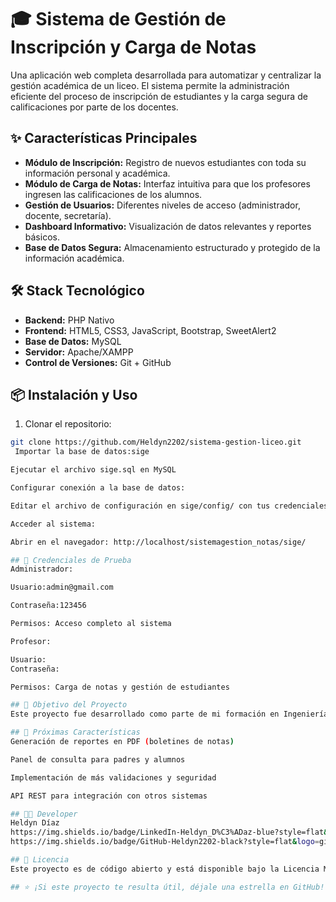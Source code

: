 # 🎓 Sistema de Gestión de Inscripción y Carga de Notas

Una aplicación web completa desarrollada para automatizar y centralizar la gestión académica de un liceo. El sistema permite la administración eficiente del proceso de inscripción de estudiantes y la carga segura de calificaciones por parte de los docentes.

## ✨ Características Principales

- **Módulo de Inscripción:** Registro de nuevos estudiantes con toda su información personal y académica.
- **Módulo de Carga de Notas:** Interfaz intuitiva para que los profesores ingresen las calificaciones de los alumnos.
- **Gestión de Usuarios:** Diferentes niveles de acceso (administrador, docente, secretaría).
- **Dashboard Informativo:** Visualización de datos relevantes y reportes básicos.
- **Base de Datos Segura:** Almacenamiento estructurado y protegido de la información académica.

## 🛠️ Stack Tecnológico

- **Backend:** PHP Nativo
- **Frontend:** HTML5, CSS3, JavaScript, Bootstrap, SweetAlert2
- **Base de Datos:** MySQL
- **Servidor:** Apache/XAMPP
- **Control de Versiones:** Git + GitHub

## 📦 Instalación y Uso

1. Clonar el repositorio:
```bash
git clone https://github.com/Heldyn2202/sistema-gestion-liceo.git
 Importar la base de datos:sige

Ejecutar el archivo sige.sql en MySQL

Configurar conexión a la base de datos:

Editar el archivo de configuración en sige/config/ con tus credenciales

Acceder al sistema:

Abrir en el navegador: http://localhost/sistemagestion_notas/sige/

## 👤 Credenciales de Prueba
Administrador:

Usuario:admin@gmail.com

Contraseña:123456

Permisos: Acceso completo al sistema

Profesor:

Usuario: 
Contraseña: 

Permisos: Carga de notas y gestión de estudiantes

## 🎯 Objetivo del Proyecto
Este proyecto fue desarrollado como parte de mi formación en Ingeniería en Informática, con el objetivo de aplicar conocimientos full-stack en un entorno real y resolver una necesidad concreta de gestión educativa.

## 🔮 Próximas Características
Generación de reportes en PDF (boletines de notas)

Panel de consulta para padres y alumnos

Implementación de más validaciones y seguridad

API REST para integración con otros sistemas

## 👨‍💻 Developer
Heldyn Díaz
https://img.shields.io/badge/LinkedIn-Heldyn_D%C3%ADaz-blue?style=flat&logo=linkedin
https://img.shields.io/badge/GitHub-Heldyn2202-black?style=flat&logo=github

## 📄 Licencia
Este proyecto es de código abierto y está disponible bajo la Licencia MIT.

## ⭐ ¡Si este proyecto te resulta útil, déjale una estrella en GitHub!
